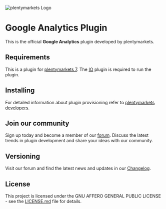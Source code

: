 ![plentymarkets Logo](http://www.plentymarkets.eu/layout/pm/images/logo/plentymarkets-logo.jpg)

# Google Analytics Plugin

This is the official **Google Analytics** plugin developed by plentymarkets.

## Requirements

This is a plugin for [plentymarkets 7](https://www.plentymarkets.com). The [IO](https://github.com/plentymarkets/plugin-io) plugin is required to run the plugin.

## Installing

For detailed information about plugin provisioning refer to [plentymarkets developers](https://developers.plentymarkets.com/dev-doc/basics#plugin-provisioning).

## Join our community

Sign up today and become a member of our [forum](https://forum.plentymarkets.com/c/plugin-entwicklung). Discuss the latest trends in plugin development and share your ideas with our community.

## Versioning

Visit our forum and find the latest news and updates in our [Changelog](https://forum.plentymarkets.com/c/changelog?order=created).

## License

This project is licensed under the GNU AFFERO GENERAL PUBLIC LICENSE - see the [LICENSE.md](/LICENSE.md) file for details.
